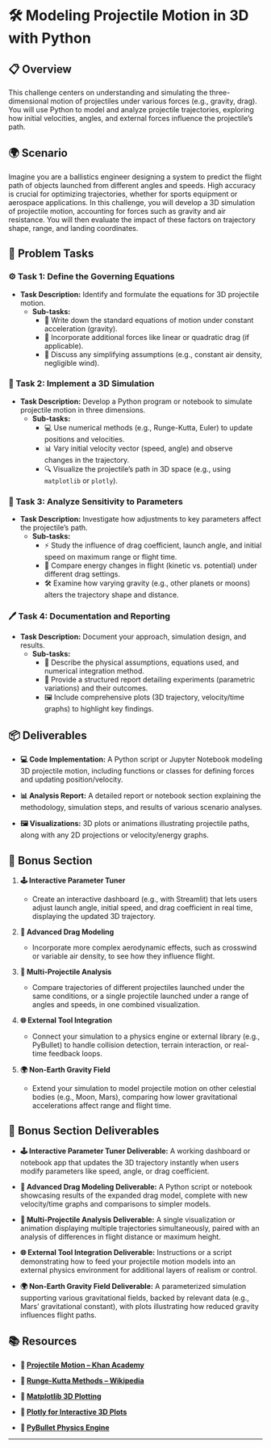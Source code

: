 # 🛠️ Modeling Projectile Motion in 3D with Python

## 📋 Overview
This challenge centers on understanding and simulating the three-dimensional motion of projectiles under various forces (e.g., gravity, drag). You will use Python to model and analyze projectile trajectories, exploring how initial velocities, angles, and external forces influence the projectile’s path.

## 🌍 Scenario
Imagine you are a ballistics engineer designing a system to predict the flight path of objects launched from different angles and speeds. High accuracy is crucial for optimizing trajectories, whether for sports equipment or aerospace applications. In this challenge, you will develop a 3D simulation of projectile motion, accounting for forces such as gravity and air resistance. You will then evaluate the impact of these factors on trajectory shape, range, and landing coordinates.

## 📝 Problem Tasks

### ⚙️ Task 1: Define the Governing Equations
- **Task Description:** Identify and formulate the equations for 3D projectile motion.
  - **Sub-tasks:**
    - 📐 Write down the standard equations of motion under constant acceleration (gravity).
    - 🧮 Incorporate additional forces like linear or quadratic drag (if applicable).
    - 🔧 Discuss any simplifying assumptions (e.g., constant air density, negligible wind).

### 🔬 Task 2: Implement a 3D Simulation
- **Task Description:** Develop a Python program or notebook to simulate projectile motion in three dimensions.
  - **Sub-tasks:**
    - 💻 Use numerical methods (e.g., Runge-Kutta, Euler) to update positions and velocities.
    - 📊 Vary initial velocity vector (speed, angle) and observe changes in the trajectory.
    - 🔍 Visualize the projectile’s path in 3D space (e.g., using `matplotlib` or `plotly`).

### 🔧 Task 3: Analyze Sensitivity to Parameters
- **Task Description:** Investigate how adjustments to key parameters affect the projectile’s path.
  - **Sub-tasks:**
    - ⚡ Study the influence of drag coefficient, launch angle, and initial speed on maximum range or flight time.
    - 🔄 Compare energy changes in flight (kinetic vs. potential) under different drag settings.
    - 🛠️ Examine how varying gravity (e.g., other planets or moons) alters the trajectory shape and distance.

### 🖊️ Task 4: Documentation and Reporting
- **Task Description:** Document your approach, simulation design, and results.
  - **Sub-tasks:**
    - 📄 Describe the physical assumptions, equations used, and numerical integration method.
    - 📝 Provide a structured report detailing experiments (parametric variations) and their outcomes.
    - 🖼️ Include comprehensive plots (3D trajectory, velocity/time graphs) to highlight key findings.

## 📦 Deliverables
- **💻 Code Implementation:**
  A Python script or Jupyter Notebook modeling 3D projectile motion, including functions or classes for defining forces and updating position/velocity.

- **📊 Analysis Report:**
  A detailed report or notebook section explaining the methodology, simulation steps, and results of various scenario analyses.

- **🖼️ Visualizations:**
  3D plots or animations illustrating projectile paths, along with any 2D projections or velocity/energy graphs.

## 🎁 Bonus Section
1. **🕹️ Interactive Parameter Tuner**
   - Create an interactive dashboard (e.g., with Streamlit) that lets users adjust launch angle, initial speed, and drag coefficient in real time, displaying the updated 3D trajectory.

2. **🧮 Advanced Drag Modeling**
   - Incorporate more complex aerodynamic effects, such as crosswind or variable air density, to see how they influence flight.

3. **🔄 Multi-Projectile Analysis**
   - Compare trajectories of different projectiles launched under the same conditions, or a single projectile launched under a range of angles and speeds, in one combined visualization.

4. **🌐 External Tool Integration**
   - Connect your simulation to a physics engine or external library (e.g., PyBullet) to handle collision detection, terrain interaction, or real-time feedback loops.

5. **🌍 Non-Earth Gravity Field**
   - Extend your simulation to model projectile motion on other celestial bodies (e.g., Moon, Mars), comparing how lower gravitational accelerations affect range and flight time.

## 🏅 Bonus Section Deliverables
- **🕹️ Interactive Parameter Tuner Deliverable:**
  A working dashboard or notebook app that updates the 3D trajectory instantly when users modify parameters like speed, angle, or drag coefficient.

- **🧮 Advanced Drag Modeling Deliverable:**
  A Python script or notebook showcasing results of the expanded drag model, complete with new velocity/time graphs and comparisons to simpler models.

- **🔄 Multi-Projectile Analysis Deliverable:**
  A single visualization or animation displaying multiple trajectories simultaneously, paired with an analysis of differences in flight distance or maximum height.

- **🌐 External Tool Integration Deliverable:**
  Instructions or a script demonstrating how to feed your projectile motion models into an external physics environment for additional layers of realism or control.

- **🌍 Non-Earth Gravity Field Deliverable:**
  A parameterized simulation supporting various gravitational fields, backed by relevant data (e.g., Mars’ gravitational constant), with plots illustrating how reduced gravity influences flight paths.

## 📚 Resources

- **🔗 [Projectile Motion – Khan Academy](https://www.khanacademy.org/science/physics/two-dimensional-motion)**

- **🔗 [Runge-Kutta Methods – Wikipedia](https://en.wikipedia.org/wiki/Runge%E2%80%93Kutta_methods)**

- **🔗 [Matplotlib 3D Plotting](https://matplotlib.org/stable/gallery/mplot3d/index.html)**

- **🔗 [Plotly for Interactive 3D Plots](https://plotly.com/python/3d-plots/)**

- **🔗 [PyBullet Physics Engine](https://pybullet.org/wordpress/)**

---
